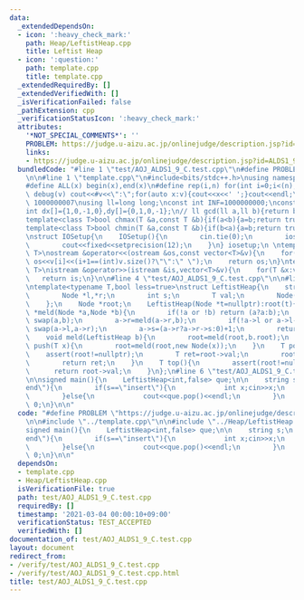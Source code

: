 ```yaml
---
data:
  _extendedDependsOn:
  - icon: ':heavy_check_mark:'
    path: Heap/LeftistHeap.cpp
    title: Leftist Heap
  - icon: ':question:'
    path: template.cpp
    title: template.cpp
  _extendedRequiredBy: []
  _extendedVerifiedWith: []
  _isVerificationFailed: false
  _pathExtension: cpp
  _verificationStatusIcon: ':heavy_check_mark:'
  attributes:
    '*NOT_SPECIAL_COMMENTS*': ''
    PROBLEM: https://judge.u-aizu.ac.jp/onlinejudge/description.jsp?id=ALDS1_9_C
    links:
    - https://judge.u-aizu.ac.jp/onlinejudge/description.jsp?id=ALDS1_9_C
  bundledCode: "#line 1 \"test/AOJ_ALDS1_9_C.test.cpp\"\n#define PROBLEM \"https://judge.u-aizu.ac.jp/onlinejudge/description.jsp?id=ALDS1_9_C\"\
    \n\n#line 1 \"template.cpp\"\n#include<bits/stdc++.h>\nusing namespace std;\n\
    #define ALL(x) begin(x),end(x)\n#define rep(i,n) for(int i=0;i<(n);i++)\n#define\
    \ debug(v) cout<<#v<<\":\";for(auto x:v){cout<<x<<' ';}cout<<endl;\n#define mod\
    \ 1000000007\nusing ll=long long;\nconst int INF=1000000000;\nconst ll LINF=1001002003004005006ll;\n\
    int dx[]={1,0,-1,0},dy[]={0,1,0,-1};\n// ll gcd(ll a,ll b){return b?gcd(b,a%b):a;}\n\
    template<class T>bool chmax(T &a,const T &b){if(a<b){a=b;return true;}return false;}\n\
    template<class T>bool chmin(T &a,const T &b){if(b<a){a=b;return true;}return false;}\n\
    \nstruct IOSetup{\n    IOSetup(){\n        cin.tie(0);\n        ios::sync_with_stdio(0);\n\
    \        cout<<fixed<<setprecision(12);\n    }\n} iosetup;\n \ntemplate<typename\
    \ T>\nostream &operator<<(ostream &os,const vector<T>&v){\n    for(int i=0;i<(int)v.size();i++)\
    \ os<<v[i]<<(i+1==(int)v.size()?\"\":\" \");\n    return os;\n}\ntemplate<typename\
    \ T>\nistream &operator>>(istream &is,vector<T>&v){\n    for(T &x:v)is>>x;\n \
    \   return is;\n}\n\n#line 4 \"test/AOJ_ALDS1_9_C.test.cpp\"\n\n#line 1 \"Heap/LeftistHeap.cpp\"\
    \ntemplate<typename T,bool less=true>\nstruct LeftistHeap{\n    struct Node{\n\
    \        Node *l,*r;\n        int s;\n        T val;\n        Node(T val):l(nullptr),r(nullptr),s(1),val(val){}\n\
    \    };\n    Node *root;\n    LeftistHeap(Node *t=nullptr):root(t){}\n\n    Node\
    \ *meld(Node *a,Node *b){\n        if(!a or !b) return (a?a:b);\n        if((a->val>b->val)^(!less))\
    \ swap(a,b);\n        a->r=meld(a->r,b);\n        if(!a->l or a->l->s<a->r->s)\
    \ swap(a->l,a->r);\n        a->s=(a->r?a->r->s:0)+1;\n        return a;\n    }\n\
    \    void meld(LeftistHeap b){\n        root=meld(root,b.root);\n    }\n    void\
    \ push(T x){\n        root=meld(root,new Node(x));\n    }\n    T pop(){\n    \
    \    assert(root!=nullptr);\n        T ret=root->val;\n        root=meld(root->l,root->r);\n\
    \        return ret;\n    }\n    T top(){\n        assert(root!=nullptr);\n  \
    \      return root->val;\n    }\n};\n#line 6 \"test/AOJ_ALDS1_9_C.test.cpp\"\n\
    \n\nsigned main(){\n    LeftistHeap<int,false> que;\n\n    string s;\n    while(cin>>s,s!=\"\
    end\"){\n        if(s==\"insert\"){\n            int x;cin>>x;\n            que.push(x);\n\
    \        }else{\n            cout<<que.pop()<<endl;\n        }\n    }\n    return\
    \ 0;\n}\n\n"
  code: "#define PROBLEM \"https://judge.u-aizu.ac.jp/onlinejudge/description.jsp?id=ALDS1_9_C\"\
    \n\n#include \"../template.cpp\"\n\n#include \"../Heap/LeftistHeap.cpp\"\n\n\n\
    signed main(){\n    LeftistHeap<int,false> que;\n\n    string s;\n    while(cin>>s,s!=\"\
    end\"){\n        if(s==\"insert\"){\n            int x;cin>>x;\n            que.push(x);\n\
    \        }else{\n            cout<<que.pop()<<endl;\n        }\n    }\n    return\
    \ 0;\n}\n\n"
  dependsOn:
  - template.cpp
  - Heap/LeftistHeap.cpp
  isVerificationFile: true
  path: test/AOJ_ALDS1_9_C.test.cpp
  requiredBy: []
  timestamp: '2021-03-04 00:00:10+09:00'
  verificationStatus: TEST_ACCEPTED
  verifiedWith: []
documentation_of: test/AOJ_ALDS1_9_C.test.cpp
layout: document
redirect_from:
- /verify/test/AOJ_ALDS1_9_C.test.cpp
- /verify/test/AOJ_ALDS1_9_C.test.cpp.html
title: test/AOJ_ALDS1_9_C.test.cpp
---
```

